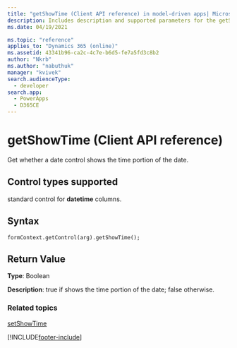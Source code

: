 ```yaml
---
title: "getShowTime (Client API reference) in model-driven apps| MicrosoftDocs"
description: Includes description and supported parameters for the getShowTime method.
ms.date: 04/19/2021

ms.topic: "reference"
applies_to: "Dynamics 365 (online)"
ms.assetid: 43341b96-ca2c-4c7e-b6d5-fe7a5fd3c8b2
author: "Nkrb"
ms.author: "nabuthuk"
manager: "kvivek"
search.audienceType: 
  - developer
search.app: 
  - PowerApps
  - D365CE
---
```

# getShowTime (Client API reference)

Get whether a date control shows the time portion of the date. 

## Control types supported

standard control for **datetime** columns.

## Syntax

`formContext.getControl(arg).getShowTime();`

## Return Value

**Type**: Boolean

**Description**: true if shows the time portion of the date; false otherwise.

### Related topics

[setShowTime](setShowTime.md)



[!INCLUDE[footer-include](../../../../../includes/footer-banner.md)]
